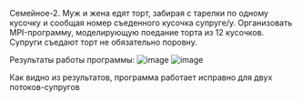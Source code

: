 Семейное-2. Муж и жена едят торт, забирая с тарелки по одному кусочку и
сообщая номер съеденного кусочка супруге/у. Организовать MPI-программу,
моделирующую поедание торта из 12 кусочков. Супруги съедают торт не обязательно
поровну.

Результаты работы программы:
![image](https://github.com/Ne-Mobu-u-Ne-ToNu/labsParallel/assets/99840120/08ca46cd-6cbe-47ec-9b1c-ce24487eae0c)
![image](https://github.com/Ne-Mobu-u-Ne-ToNu/labsParallel/assets/99840120/7a54741c-320a-4eca-a1a2-ef8f85ed818c)

Как видно из результатов, программа работает исправно для двух потоков-супругов
